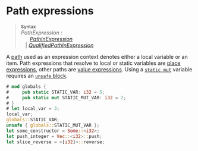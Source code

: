 # Path expressions

> **<sup>Syntax</sup>**\
> _PathExpression_ :\
> &nbsp;&nbsp; &nbsp;&nbsp; [_PathInExpression_]\
> &nbsp;&nbsp; | [_QualifiedPathInExpression_]

A [path] used as an expression context denotes either a local
variable or an item. Path expressions that resolve to local or static variables
are [place expressions], other paths are [value expressions]. Using a
[`static mut`] variable requires an [`unsafe` block].

```rust
# mod globals {
#     pub static STATIC_VAR: i32 = 5;
#     pub static mut STATIC_MUT_VAR: i32 = 7;
# }
# let local_var = 3;
local_var;
globals::STATIC_VAR;
unsafe { globals::STATIC_MUT_VAR };
let some_constructor = Some::<i32>;
let push_integer = Vec::<i32>::push;
let slice_reverse = <[i32]>::reverse;
```

[_PathInExpression_]: paths.html#paths-in-expressions
[_QualifiedPathInExpression_]: paths.html#qualified-paths
[place expressions]: expressions.html#place-expressions-and-value-expressions
[value expressions]: expressions.html#place-expressions-and-value-expressions
[path]: paths.html
[`static mut`]: items/static-items.html#mutable-statics
[`unsafe` block]: expressions/block-expr.html#unsafe-blocks
